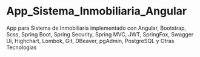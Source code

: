 # App_Sistema_Inmobiliaria_Angular
App para Sistema de Inmobiliaria implementado con Angular, Bootstrap, Scss, Spring Boot, Spring Security, Spring MVC, JWT, SpringFox, Swagger Ui, Highchart, Lombok, Git, DBeaver, pgAdmin, PostgreSQL y Otras Tecnologías 
